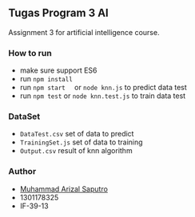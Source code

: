 ## Tugas Program 3 AI

Assignment 3 for artificial intelligence course.

### How to run

* make sure support ES6
* run ``` npm install ```
* run ``` npm start   ``` or ``` node knn.js ``` to predict data test
* run ```npm test``` or ``` node knn.test.js ``` to train data test

### DataSet

* `DataTest.csv`  set of data to predict
* `TrainingSet.js` set of data to training
* `Output.csv` result of knn algorithm


### Author

* [Muhammad Arizal Saputro](https://github.com/arizalsaputro)
* 1301178325
* IF-39-13